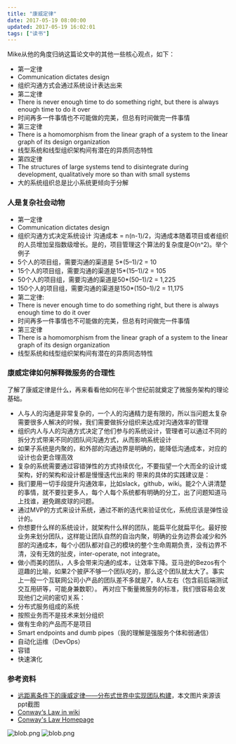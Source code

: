 ```yaml
---
title: "康威定律"
date: 2017-05-19 08:00:00
updated: 2017-05-19 16:02:01
tags: ["读书"]
---
```

Mike从他的角度归纳这篇论文中的其他一些核心观点，如下：
  * 第一定律
 * Communication dictates design
 * 组织沟通方式会通过系统设计表达出来
  * 第二定律
 * There is never enough time to do something right, but there is always enough time to do it over  
 * 时间再多一件事情也不可能做的完美，但总有时间做完一件事情
  * 第三定律
 * There is a homomorphism from the linear graph of a system to the linear graph of its design organization
 * 线型系统和线型组织架构间有潜在的异质同态特性
  * 第四定律
 * The structures of large systems tend to disintegrate during development, qualitatively more so than with small systems
 * 大的系统组织总是比小系统更倾向于分解

### 人是复杂社会动物
  * 第一定律
 * Communication dictates design
 * 组织沟通方式决定系统设计
沟通成本 = n(n-1)/2，沟通成本随着项目或者组织的人员增加呈指数级增长。是的，项目管理这个算法的复杂度是O(n^2)。举个例子
  * 5个人的项目组，需要沟通的渠道是 5*(5–1)/2 = 10
  * 15个人的项目组，需要沟通的渠道是15*(15–1)/2 = 105
  * 50个人的项目组，需要沟通的渠道是50*(50–1)/2 = 1,225
  * 150个人的项目组，需要沟通的渠道是150*(150–1)/2 = 11,175
  * 第二定律:
 * There is never enough time to do something right, but there is always enough time to do it over
 * 时间再多一件事情也不可能做的完美，但总有时间做完一件事情
  * 第三定律
* There is a homomorphism from the linear graph of a system to the linear graph of its design organization
* 线型系统和线型组织架构间有潜在的异质同态特性
  
### 康威定律如何解释微服务的合理性
了解了康威定律是什么，再来看看他如何在半个世纪前就奠定了微服务架构的理论基础。
  * 人与人的沟通是非常复杂的，一个人的沟通精力是有限的，所以当问题太复杂需要很多人解决的时候，我们需要做拆分组织来达成对沟通效率的管理
  * 组织内人与人的沟通方式决定了他们参与的系统设计，管理者可以通过不同的拆分方式带来不同的团队间沟通方式，从而影响系统设计
  * 如果子系统是内聚的，和外部的沟通边界是明确的，能降低沟通成本，对应的设计也会更合理高效
  * 复杂的系统需要通过容错弹性的方式持续优化，不要指望一个大而全的设计或架构，好的架构和设计都是慢慢迭代出来的
带来的具体的实践建议是：
  * 我们要用一切手段提升沟通效率，比如slack，github，wiki。能2个人讲清楚的事情，就不要拉更多人，每个人每个系统都有明确的分工，出了问题知道马上找谁，避免踢皮球的问题。
  * 通过MVP的方式来设计系统，通过不断的迭代来验证优化，系统应该是弹性设计的。
  * 你想要什么样的系统设计，就架构什么样的团队，能扁平化就扁平化。最好按业务来划分团队，这样能让团队自然的自治内聚，明确的业务边界会减少和外部的沟通成本，每个小团队都对自己的模块的整个生命周期负责，没有边界不清，没有无效的扯皮，inter-operate, not integrate。
  * 做小而美的团队，人多会带来沟通的成本，让效率下降。亚马逊的Bezos有个逗趣的比喻，如果2个披萨不够一个团队吃的，那么这个团队就太大了。事实上一般一个互联网公司小产品的团队差不多就是7，8人左右（包含前后端测试交互用研等，可能身兼数职）。
再对应下衡量微服务的标准，我们很容易会发现他们之间的密切关系：
  * 分布式服务组成的系统
  * 按照业务而不是技术来划分组织
  * 做有生命的产品而不是项目
  * Smart endpoints and dumb pipes（我的理解是强服务个体和弱通信）
  * 自动化运维（DevOps）
  * 容错
  * 快速演化

### 参考资料
  * [远距离条件下的康威定律——分布式世界中实现团队构建](http://www.infoq.com/cn/presentations/team-building-implementation-in-distributed-world)，本文图片来源该ppt截图
  * [Conway‘s Law in wiki](https://en.wikipedia.org/wiki/Conway%27s_law)
  * [Conway's Law Homepage](http://www.melconway.com/Home/Conways_Law.html)
  
![blob.png](/uploads/ueditor/php/upload/image/20170519/1495179187.png)
![blob.png](/uploads/ueditor/php/upload/image/20170519/1495179911.png)
